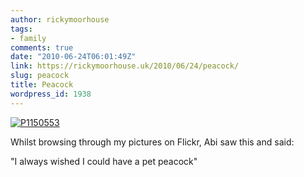 ```yaml
---
author: rickymoorhouse
tags:
- family
comments: true
date: "2010-06-24T06:01:49Z"
link: https://rickymoorhouse.uk/2010/06/24/peacock/
slug: peacock
title: Peacock
wordpress_id: 1938
---
```


[![P1150553](http://farm3.static.flickr.com/2795/4278295769_114ae48b0a_m.jpg)](http://www.flickr.com/photos/rickymoorhouse/4278295769/)

Whilst browsing through my pictures on Flickr, Abi saw this and said:

"I always wished I could have a pet peacock"

